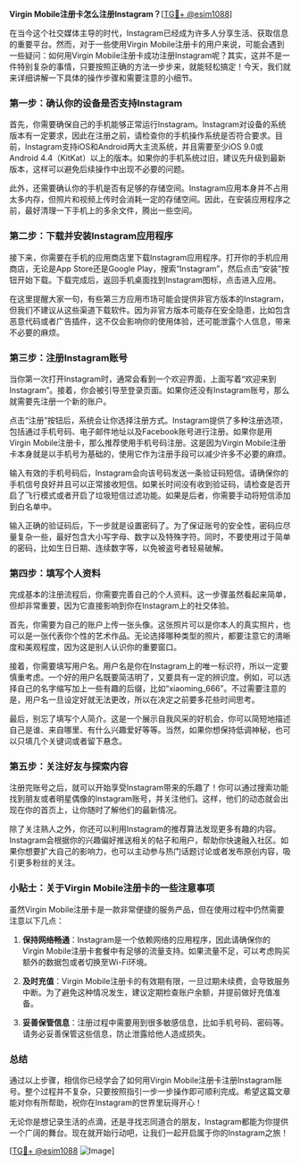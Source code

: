 **Virgin Mobile注册卡怎么注册Instagram？**[[TG💪+ @esim1088](https://t.me/s/esim1088)]

在当今这个社交媒体主导的时代，Instagram已经成为许多人分享生活、获取信息的重要平台。然而，对于一些使用Virgin Mobile注册卡的用户来说，可能会遇到一些疑问：如何用Virgin Mobile注册卡成功注册Instagram呢？其实，这并不是一件特别复杂的事情，只要按照正确的方法一步步来，就能轻松搞定！今天，我们就来详细讲解一下具体的操作步骤和需要注意的小细节。

### 第一步：确认你的设备是否支持Instagram

首先，你需要确保自己的手机能够正常运行Instagram。Instagram对设备的系统版本有一定要求，因此在注册之前，请检查你的手机操作系统是否符合要求。目前，Instagram支持iOS和Android两大主流系统，并且需要至少iOS 9.0或Android 4.4（KitKat）以上的版本。如果你的手机系统过旧，建议先升级到最新版本，这样可以避免后续操作中出现不必要的问题。

此外，还需要确认你的手机是否有足够的存储空间。Instagram应用本身并不占用太多内存，但照片和视频上传时会消耗一定的存储空间。因此，在安装应用程序之前，最好清理一下手机上的多余文件，腾出一些空间。

### 第二步：下载并安装Instagram应用程序

接下来，你需要在手机的应用商店里下载Instagram应用程序。打开你的手机应用商店，无论是App Store还是Google Play，搜索“Instagram”，然后点击“安装”按钮开始下载。下载完成后，返回手机桌面找到Instagram图标，点击进入应用。

在这里提醒大家一句，有些第三方应用市场可能会提供非官方版本的Instagram，但我们不建议从这些渠道下载软件。因为非官方版本可能存在安全隐患，比如包含恶意代码或者广告插件，这不仅会影响你的使用体验，还可能泄露个人信息，带来不必要的麻烦。

### 第三步：注册Instagram账号

当你第一次打开Instagram时，通常会看到一个欢迎界面，上面写着“欢迎来到Instagram”。接着，你会被引导至登录页面。如果你还没有Instagram账号，那么就需要先注册一个新的账户。

点击“注册”按钮后，系统会让你选择注册方式。Instagram提供了多种注册选项，包括通过手机号码、电子邮件地址以及Facebook账号进行注册。如果你是用Virgin Mobile注册卡，那么推荐使用手机号码注册。这是因为Virgin Mobile注册卡本身就是以手机号为基础的，使用它作为注册手段可以减少许多不必要的麻烦。

输入有效的手机号码后，Instagram会向该号码发送一条验证码短信。请确保你的手机信号良好并且可以正常接收短信。如果长时间没有收到验证码，请检查是否开启了飞行模式或者开启了垃圾短信过滤功能。如果是后者，你需要手动将短信添加到白名单中。

输入正确的验证码后，下一步就是设置密码了。为了保证账号的安全性，密码应尽量复杂一些，最好包含大小写字母、数字以及特殊字符。同时，不要使用过于简单的密码，比如生日日期、连续数字等，以免被盗号者轻易破解。

### 第四步：填写个人资料

完成基本的注册流程后，你需要完善自己的个人资料。这一步骤虽然看起来简单，但却非常重要，因为它直接影响到你在Instagram上的社交体验。

首先，你需要为自己的账户上传一张头像。这张照片可以是你本人的真实照片，也可以是一张代表你个性的艺术作品。无论选择哪种类型的照片，都要注意它的清晰度和美观程度，因为这是别人认识你的重要窗口。

接着，你需要填写用户名。用户名是你在Instagram上的唯一标识符，所以一定要慎重考虑。一个好的用户名既要简洁明了，又要具有一定的辨识度。例如，可以选择自己的名字缩写加上一些有趣的后缀，比如“xiaoming_666”。不过需要注意的是，用户名一旦设定好就无法更改，所以在决定之前要多花些时间思考。

最后，别忘了填写个人简介。这是一个展示自我风采的好机会，你可以简短地描述自己是谁、来自哪里、有什么兴趣爱好等等。当然，如果你想保持低调神秘，也可以只填几个关键词或者留下悬念。

### 第五步：关注好友与探索内容

注册完账号之后，就可以开始享受Instagram带来的乐趣了！你可以通过搜索功能找到朋友或者明星偶像的Instagram账号，并关注他们。这样，他们的动态就会出现在你的首页上，让你随时了解他们的最新情况。

除了关注熟人之外，你还可以利用Instagram的推荐算法发现更多有趣的内容。Instagram会根据你的兴趣偏好推送相关的帖子和用户，帮助你快速融入社区。如果你想要扩大自己的影响力，也可以主动参与热门话题讨论或者发布原创内容，吸引更多粉丝的关注。

### 小贴士：关于Virgin Mobile注册卡的一些注意事项

虽然Virgin Mobile注册卡是一款非常便捷的服务产品，但在使用过程中仍然需要注意以下几点：

1. **保持网络畅通**：Instagram是一个依赖网络的应用程序，因此请确保你的Virgin Mobile注册卡套餐中有足够的流量支持。如果流量不足，可以考虑购买额外的数据包或者切换至Wi-Fi环境。

2. **及时充值**：Virgin Mobile注册卡的有效期有限，一旦过期未续费，会导致服务中断。为了避免这种情况发生，建议定期检查账户余额，并提前做好充值准备。

3. **妥善保管信息**：注册过程中需要用到很多敏感信息，比如手机号码、密码等。请务必妥善保管这些信息，防止泄露给他人造成损失。

### 总结

通过以上步骤，相信你已经学会了如何用Virgin Mobile注册卡注册Instagram账号。整个过程并不复杂，只要按照指引一步一步操作即可顺利完成。希望这篇文章能对你有所帮助，祝你在Instagram的世界里玩得开心！

无论你是想记录生活的点滴，还是寻找志同道合的朋友，Instagram都能为你提供一个广阔的舞台。现在就开始行动吧，让我们一起开启属于你的Instagram之旅！

[[TG💪+ @esim1088](https://t.me/s/esim1088) ![Image](https://i.postimg.cc/4NQfJmqS/Snipaste-2025-05-13-00-14-12.png)]